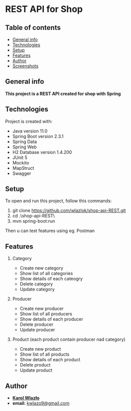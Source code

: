 # REST API for Shop
## Table of contents
* [General info](#general-info)
* [Technologies](#technologies)
* [Setup](#setup)
* [Features](#features)
* [Author](#author)
* [Screenshots](#screenshots)

## General info
**This project is a REST API created for shop with Spring**

## Technologies
Project is created with:
* Java version 11.0
* Spring Boot version 2.3.1
* Spring Data
* Spring Web
* H2 Database version 1.4.200
* JUnit 5
* Mockito
* MapStruct 
* Swagger

## Setup
To open and run this project, follow this commands:
1. git clone https://github.com/wlazlok/shop-api-REST.git
2. cd .\shop-api-REST\
3. mvn spring-boot:run

Then u can test features using eg. Postman

## Features
1. Category
     - Create new category
     - Show list of all categories
     - Show details of each cateogry
     - Delete category
     - Update category
     
2. Producer
     - Create new producer
     - Show list of all producers
     - Show details of each producer
     - Delete producer
     - Update producer
     
3. Product (each product contain producer nad category)
     - Create new product
     - Show list of all products
     - Show details of each product
     - Delete product
     - Update product


## Author
* **[Karol Wlazło](https://github.com/wlazlok)**
* **email:** kwlazo9@gmail.com
